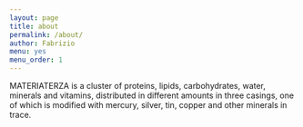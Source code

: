 ```yaml
---
layout: page
title: about
permalink: /about/
author: Fabrizio
menu: yes
menu_order: 1
---
```




MATERIATERZA is a cluster of proteins, lipids, carbohydrates, water,
minerals and vitamins, distributed in different amounts in three casings,
one of which is modified with mercury, silver, tin, copper and other
minerals in trace.
